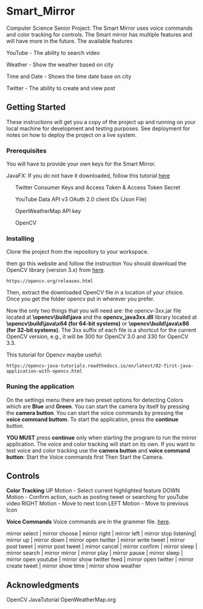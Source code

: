 # Smart_Mirror
Computer Science Senior Project: The Smart Mirror uses voice commands and color tracking for controls.
The Smart mirror has multiple features and will have more in the future. 
The available features
<p>YouTube - The ability to search video</p>
<p>Weather - Show the weather based on city</p>
<p>Time and Date - Shows the time date base on city</p>
<p>Twitter - The ability to create and view post</p>

## Getting Started

These instructions will get you a copy of the project up and running on your local machine for development and testing purposes. See deployment for notes on how to deploy the project on a live system.

### Prerequisites
You will have to provide your own keys for the Smart Mirror.

 JavaFX: If you do not have it downloaded, follow this tutorial [here](https://www.eclipse.org/efxclipse/install.html)
<ul>Twitter Consumer Keys and Access Token & Access Token Secret</ul>
<ul>YouTube Data API v3 OAuth 2.0 client IDs (Json File)</ul>
<ul>OpenWeatherMap API key</ul>
<ul>OpenCV</ul>


### Installing
Clone the project from the repository to your workspace.

then go this website and follow the instruction
You should download the OpenCV library (version 3.x) from [here](https://opencv.org/releases.html).
```
https://opencv.org/releases.html
```
Then, extract the downloaded OpenCV file in a location of your choice. Once you get the folder opencv put in wherever you prefer.

Now the only two things that you will need are: the opencv-3xx.jar file located at **\opencv\build\java** and the **opencv_java3xx.dll** library located at **\opencv\build\java\x64 (for 64-bit systems)** or **\opencv\build\java\x86 (for 32-bit systems)**. The 3xx suffix of each file is a shortcut for the current OpenCV version, e.g., it will be 300 for OpenCV 3.0 and 330 for OpenCV 3.3.

This tutorial for Opencv maybe useful:
```
https://opencv-java-tutorials.readthedocs.io/en/latest/02-first-java-application-with-opencv.html
```


### Runing the application
On the settings menu there are two preset options for detecting Colors which are **Blue** and **Green**.
You can start the camera by itself by pressing the **camera button**.
You can start the voice commands by pressing the **voice command buttom**.
To start the application, press the **continue** button.

**YOU MUST** press **continue** only when starting the program to run the mirror application. The voice and color tracking will start on its own.
If you want to test voice and color tracking use the **camera button** and **voice command button**:
Start the Voice commands first
Then Start the Camera.

## Controls
**Color Tracking**
UP Motion   - Select current highlighted feature
DOWN Motion - Confirm action, such as posting tweet or searching for youTube video
RIGHT Motion - Move to next Icon
LEFT Motion - Move to previous Icon

**Voice Commands**
Voice commands are In the grammer file. [here](https://github.com/TyreKing/Smart_Mirror/blob/master/capstone/src/application/grammar.gram).

mirror select | mirror choose | mirror right | mirror left | mirror stop listening|
mirror up | mirror down | mirror open twitter | mirror write tweet | mirror post tweet |
mirror post tweet | mirror cancel | mirror confirm | mirror sleep | mirror search |
mirror mirror | mirror play | mirror pause | mirror sleep | mirror open youtube |
mirror show twitter feed | mirror open twitter | mirror create tweet | mirror show time | mirror show weather

## Acknowledgments
OpenCV JavaTutorial
OpenWeatherMap.org
